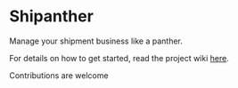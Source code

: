 # Shipanther

Manage your shipment business like a panther.

For details on how to get started, read the project wiki [here](https://github.com/bigpanther/shipanther/wiki).

Contributions are welcome
